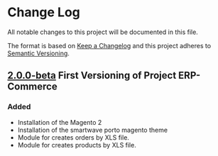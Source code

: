 # Change Log
All notable changes to this project will be documented in this file.

The format is based on [Keep a Changelog](http://keepachangelog.com/)
and this project adheres to [Semantic Versioning](http://semver.org/).

## [2.0.0-beta](https://github.com/Planeta-Futebol/ERP-Commerce/releases/tag/2.0.0-beta) First Versioning of Project ERP-Commerce
### Added
- Installation of the Magento 2
- Installation of the smartwave porto magento theme
- Module for creates orders by XLS file.
- Module for creates products by XLS file.
